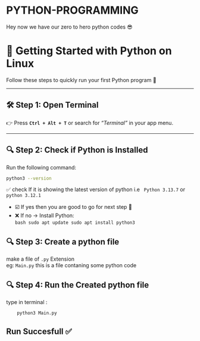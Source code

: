 # PYTHON-PROGRAMMING
Hey now we have our zero to hero python codes 😎

# 🐍 Getting Started with Python on Linux  

Follow these steps to quickly run your first Python program 🚀  

---

## 🛠️ Step 1: Open Terminal  
👉 Press **`Ctrl + Alt + T`** or search for *“Terminal”* in your app menu.  

---

## 🔍 Step 2: Check if Python is Installed  
Run the following command:  
```bash
python3 --version
```
✅ check If it is showing the latest version of python i.e ``` Python 3.13.7``` or ```python 3.12.1``` <br>
- ☑️ If yes then you are good to go for next step 🚀
- ❌ If no → Install Python:  
      ```bash
      sudo apt update
      sudo apt install python3
      ```
## 🔍 Step 3: Create a python file 
make a file of ``` .py ``` Extension   
eg: ``` Main.py ``` this is a file contaning some python code 

## 🔍 Step 4: Run the Created python file 
type in terminal : 
```bash
    python3 Main.py
```

## Run Succesfull  ✅ 



